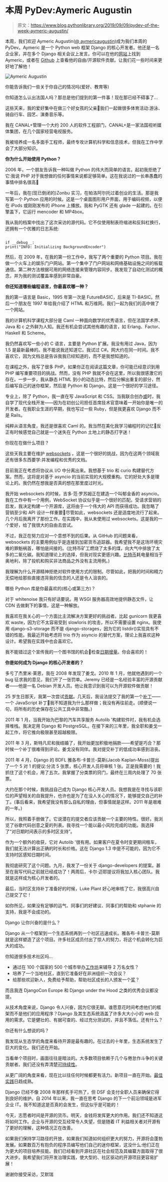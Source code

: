 # 本周 PyDev:Aymeric Augustin

> 原文：<https://www.blog.pythonlibrary.org/2019/09/09/pydev-of-the-week-aymeric-augustin/>

本周，我们欢迎 Aymeric Augustin([@ aymericaugustin](https://twitter.com/aymericaugustin))成为我们本周的 PyDev。Aymeric 是一个 Python web 框架 Django 的核心开发者。他还是一名企业家，并在多个 Django 相关会议上发言。你可以在他的[网站](https://myks.org/en/)上找到 Aymeric，或者在 [Github](https://github.com/aaugustin) 上查看他的自由/开源软件贡献。让我们花一些时间来更好地了解他！

![Aymeric Augustin](img/6916cb7dc2987cae60204bc171db2826.png)

你能告诉我们一些关于你自己的情况吗(爱好、教育等)

你知道怎么认出法国人吗？那总是他们提到的第一件事！现在那已经不碍事了...

这些天来，我的爱好集中在做三个好女孩的父亲🙂我们一起做很多体育活动:游泳、骑自行车、园艺、演奏音乐等。

我在 CANAL+管理一个大约 200 人的软件工程部门，CANAL+是一家法国视听媒体集团，在几个国家经营电视服务。

我被培养成一名多面手工程师，最终专攻计算机科学和信息技术，但我在工作中学会了大部分知识。

**你为什么开始使用 Python？**

2006 年，一个朋友告诉我一种叫做 Python 的伟大而简单的语言。起初我拒绝了它:我说 PHP 对于我想做的任何事情来说都足够简单。这在我说过的一长串愚蠢的事情中排名很高🙂

一年后，我在(现已倒闭的)Zonbu 实习，在帕洛阿尔托过着创业的生活。那是我写第一个 Python 应用的时候。这是一个桌面图形用户界面，用于编码视频，以便在 iPods 或刚刚发布的 iPhone 上播放。我和 PyGTK 还有 glade 一起建的。在引擎盖下，它运行 mencoder 和 MP4box。

我从我的档案中找出了这次采访的源代码。它不仅使用制表符缩进和反斜杠换行，还拥有一个优雅的日志系统:

```

if __debug__:
print("INFO: Initializing BackgroundEncoder")
```

然后，在 2009 年，在我的第一份工作中，我写了两个重要的 Python 项目。我在做一个火车上的娱乐门户网站。第一个集中了门户网站和网络基础设施之间的板载通信。第二种方法根据可用的网络连接来管理内容同步。我发现了自动化测试的概念，并为我的测试覆盖率感到非常自豪。

**你还知道哪些编程语言，你最喜欢哪一种？**

我的第一语言是 Basic，1995 年第一次是 FutureBASIC，后来是 TI-BASIC。然后一个朋友在 1997 年给我介绍了 HTML 和万维网。我们一起为我们的高中做了一个网站。

我的计算机科学课程大部分是 Caml 一种面向数学的优秀语言，但在法国学术界、Java 和 c 之外鲜为人知。我还有机会尝试其他有趣的语言，如 Erlang、Factor、Haskell 和 Scheme。

我仍然喜欢写一些小的 C 语言，主要是 Python 扩展。我没有用过 Java，因为 1.5 是最新最棒的。我不能说我还知道它。我试过 C#。网大约在同一时间。我不喜欢它，因为文档总是告诉我我已经知道的，而不是我想知道的。

在课程之外，我写了很多 PHP。如果你正在阅读这篇文章，你可能已经意识到用 PHP 编写重要项目的挑战。然而，没有 PHP 我就不会在这里，所以我很感激它的存在。一步一步，我从静态 HTML 到小的动态比特，然后分解出重复的部分，然后编写自己的迷你框架，然后是 Python 和 Django。这是一个很好的学习途径。

专业上，除了 Python，我一直在写 JavaScript 和 CSS。当我联合创办[或](https://otherwise.fr/)时，我自学了现代全栈开发——因为在初创公司担任首席技术官意味着一开始你是唯一的开发者。在我职业生涯的早期，我也写过一些 Ruby，但是我更喜欢 Django 而不是 Rails。

纯粹从语言角度，我还是很喜欢 Caml 的。我当然在美化我学习编程时的记忆🙂反正有时候感觉自己就是一个迷失在 Python 土地上的静态打字迷！

你现在在做什么项目？

这些天我主要在维护 [websockets](https://websockets.readthedocs.io/en/stable/) 。这是一个很好的挑战，因为在这两个领域我还有很多东西要学:并发编程和优秀的文档。

目前我正在考虑将协议从 I/O 中分离出来。我想基于 trio 和 curio 构建替代方案。然而，这将是对基于 asyncio 的当前实现的大规模重构。它的好处大多是理论上的。我仍然在想我是否真的想在那里度过时光。

我开始 websockets 的时候，吉多·范·罗苏姆正在建造一个叫郁金香的 asyncio。我在工作中有一个用例，WebSocket 协议似乎是一个很好的匹配。受请求营销的启发，我决定构建一个开源库，这将由于一个伟大的 API 而获得成功。我忽略了营销至少和 API 设计一样重要🙂尽管如此，websockets 还是适度地流行了起来。几个月后我离开了那份工作。在实践中，我从未使用过 websockets。这是我的一个爱好，给了我很大的自由去尝试。

不过，我正在努力应对一个意想不到的后果。从 GitHub 的问题来看，websockets 的主要用例似乎是连接到加密货币追踪器。我希望我不是这场环境灾难的罪魁祸首，哪怕是间接的。(比特币矿工燃烧了太多的煤，向大气中排放了太多的二氧化碳。我知道理论上的选择，但我对现实更感兴趣。[比特币](https://digiconomist.net/bitcoin-energy-consumption)耗电量相当于奥地利，除了投机和购买非法商品之外没有主流用例。)

我理解为什么开源精神拒绝对软件使用方式的限制。尽管如此，把我的时间和精力无偿地给那些直接违背我的信念的人还是令人沮丧的。

哪些 Python 库是你最喜欢的(核心或第三方)？

对于 whitenoise 我只有好话要说。用 WSGI 服务器高效地提供静态文件，让 CDN 去做剩下的事情，这是一种解放。

我喜欢在我关心的一个方面比主流解决方案更好的挑战者。比起 gunicorn 我更喜欢 waste，因为它不太容易受到 slowloris 的攻击，所以不需要设置 nginx。我使用 django-s3-storage 而不是 django-storages，因为它的 listdir()实现具有不错的性能。我最近开始考虑将 trio 作为 asyncio 的替代方案，理论上我喜欢这种设计。希望我在实践中也会喜欢它。

我不能错过这个宣传我的一个图书馆的机会🙂检查[日期增量](https://github.com/aaugustin/datedelta)。你会喜欢的！

**你是如何成为 Django 的核心开发者的？**

多亏了杰里米·莱恩，我在 2008 年发现了姜戈。2010 年 1 月，他就他遇到的一个 bug 征求我的意见，我们开了一张罚单。Jeremy 已经是一名经验丰富的开源贡献者——他是一名 Debian 开发人员。他让我意识到我可以为开源软件做贡献！

25 岁生日那天，我第一次尝试[贡献](https://code.djangoproject.com/ticket/13362#comment:3)。几天后，我设法提交了我的第一个[补丁](https://code.djangoproject.com/ticket/13166)——一个 JavaScript 补丁🙂我不知道我为什么那样做；我没有再往前走。(顺便说一句，将所有的历史保存在公共工具中非常酷。)

2011 年 1 月，当我开始为巴黎的汽车共享服务 Autolib '构建软件时，我有机会选择堆栈。我决定用 Django 和 PostgreSQL。在接下来的三年里，我全职和姜戈一起工作，将它推向极限甚至超越极限。

2011 年 3 月，斯特凡尼和我结婚了，我开始更加积极地捐款——希望是巧合？那时候一个补丁很难得到评论。姜戈没有同伴。我对提交补丁的低成功率感到沮丧。

2011 年 4 月，Django 的 BDFL 雅各布·卡普兰-莫斯(Jacob Kaplan-Moss)提出了一个 5 对 1 的提议:分流 5 张票，核心开发人员将审核 1 张。正是我需要的！我抓住了这个机会，用了五次。我掌握了分类票的窍门，最终在三周内处理了 70 张票。

大约在那个时候，我挑战自己成为 Django 核心开发人员。我想我是在寻找与该职位的声望相关的自我提升，也许也是为了在没人关心的情况下，能够提交自己的补丁。(事后看来，我希望我没有那么自私的理由，但事情就是这样。2011 年是艰难的一年。)

所以，我照着手册做了。它说潜在的提交者应该贡献一个主要的特性。很好。我浏览了谷歌代码创意之夏的列表。我寻找一个能以最小风险完成的功能。我选择了“对日期时间表示的多时区支持”。

作为一个额外的收获，它对 Autolib '很有用。如果客户在夏令时变更期间租车，我们就无法计算出正确的时长和价格。这在 Django 1.3 中是不可能的，因为它不支持时区感知日期时间。

我彻底研究了这个问题。九月，我发了一份关于 django-developers 的提案。甚至在我写代码之前就已经成功了！两周后，卡尔·迈耶提议将我加入核心团队。我就是这样成为核心开发者的。

最后，当时区支持补丁准备好的时候，Luke Plant 好心地审核了它，我很高兴自己提交了它！

如你所见，如果没有足够的运气、同事们的好建议、同事们的帮助和 stphanie 的支持，我是不会成功的。

Django 让你兴奋的是什么？

Django 从一个框架到一个生态系统再到一个社区迅速成长。雅各布·卡普兰-莫斯就是这样塑造了这个项目。许多社区成员付出了惊人的努力，将这个机会转化为巨大的成功。

你知道很多技术社区吗...

*   通过在 100 个国家的 500 个城市举办[工作坊](https://djangogirls.org/)来辅导 2 万名女性？
*   培养了一个当地社区，直到它准备好在非洲组织一次会议？
*   给那些欢迎新人，免费给予帮助，帮助社区成长的人颁发一个[奖](https://www.djangoproject.com/foundation/prizes/)？

而且我连 DjangoCon Europe 和 Django under the Hood 之类的优秀会议都没提。

从技术角度来说，Django 令人兴奋，因为它很无聊。谁愿意花时间考虑他们的框架而不是他们的应用程序？Django 及其生态系统涵盖了许多大大小小的 web 应用的需求。它是健壮的、有据可查的、经过充分测试的，并且不落伍。还有什么？

你还有什么想说的吗？

我发现从生态学的角度来看待开源是最有趣的。在过去的十年里，生态系统发生了巨大的变化。我们还在开始。

当看单个项目时，画面往往是暗淡的。大多数项目依赖于几个与倦怠作斗争的关键贡献者。我们还没有弄清楚[可持续性](https://www.fordfoundation.org/about/library/reports-and-studies/roads-and-bridges-the-unseen-labor-behind-our-digital-infrastructure/)。

从更广阔的角度来看，现在比以往任何时候都更有活力。新项目一直在开始。[最佳实践](https://opensource.guide/)日趋成熟。

Django 已经不像 2008 年那样炙手可热了，但 DSF 会支付全职人员来确保它得到良好的维护。自 2014 年以来，我一直在思考 Django 的下一个前沿领域是进军企业 IT。我不知道这是否真的会发生，但这似乎是可能的！

今天，志愿者时间是开源的货币。明天，金钱将发挥更大的作用。我们还不知道这将如何工作。企业与开源的交互经常令人失望，但是随着 IT 利益相关者对开源有了更好的理解，这种情况正在改善。

如果我们保持学习路径的开放，如果我们知道如何组织更大的努力，开源将会蓬勃发展。如果数百万有抱负的程序员编写他们自己的迷你框架，这没什么:他们正在为更大的项目培养技能。我们已经看到开源社区在社会规范及其编纂方面取得了很大进步。我希望我们将开发治理实践，使大型的、社区驱动的开源项目更容易扩展！

谢谢你接受采访，艾默瑞